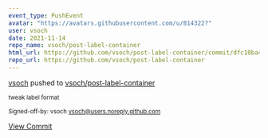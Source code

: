 ```yaml
---
event_type: PushEvent
avatar: "https://avatars.githubusercontent.com/u/814322?"
user: vsoch
date: 2021-11-14
repo_name: vsoch/post-label-container
html_url: https://github.com/vsoch/post-label-container/commit/dfc10ba432d85ed6d5e68e056b955f0e7f47d6e6
repo_url: https://github.com/vsoch/post-label-container
---
```


<a href='https://github.com/vsoch' target='_blank'>vsoch</a> pushed to <a href='https://github.com/vsoch/post-label-container' target='_blank'>vsoch/post-label-container</a>

<small>tweak label format

Signed-off-by: vsoch <vsoch@users.noreply.github.com></small>

<a href='https://github.com/vsoch/post-label-container/commit/dfc10ba432d85ed6d5e68e056b955f0e7f47d6e6' target='_blank'>View Commit</a>